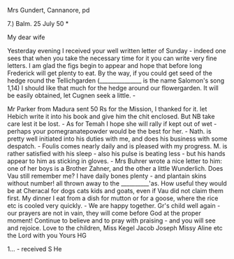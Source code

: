 Mrs Gundert, Cannanore, pd

7.) Balm. 25 July 50
 <Thursday>*

My dear wife

Yesterday evening I received your well written letter of Sunday - indeed one sees that when you take the necessary time for it you can write very fine letters. I am glad the figs begin to appear and hope that before long Frederick will get plenty to eat. By the way, if you could get seed of the hedge round the Tellichgarden (_______________ is the name Salomon's song 1,14) I should like that much for the hedge around our flowergarden. It will be easily obtained, let Cugnen seek a little. -

Mr Parker from Madura sent 50 Rs for the Mission, I thanked for it. let Hebich write it into his book and give him the chit enclosed. But NB take care lest it be lost. - As for Temah I hope she will rally if kept out of wet - perhaps your pomegranatepowder would be the best for her. - Nath. is pretty well initiated into his duties with me, and does his business with some despatch. - Foulis comes nearly daily and is pleased with my progress. M. is rather satisfied with his sleep - also his pulse is beating less - but his hands appear to him as sticking in gloves. - Mrs Buhrer wrote a nice letter to him: one of her boys is a Brother Zahner, and the other a little Wunderlich. Does Vau still remember me? I have daily bones plenty - and plantain skins without number! all thrown away to the __________'as. How useful they would be at Cheracal for dogs cats kids and goats, even if Vau did not claim them first. My dinner I eat from a dish for mutton or for a goose, where the rice etc is cooled very quickly. - We are happy together. Gr's child well again - our prayers are not in vain, they will come before God at the proper moment! Continue to believe and to pray with praising - and you will see and rejoice. Love to the children, Miss Kegel Jacob Joseph Missy Aline etc the Lord with you
 Yours HG

1... - received
 S He

